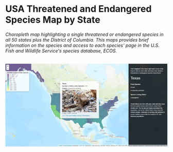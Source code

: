 # USA Threatened and Endangered Species Map by State
###### Choropleth map highlighting a single threatened or endangered species in all 50 states plus the District of Columbia. This maps provides brief information on the species and access to each species' page in the U.S. Fish and Wildlife Service's species database, ECOS.

<img src="man/figures/featured.JPG" width="700" style="display: block; margin: auto;" />
